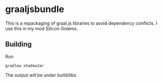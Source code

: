 # graaljsbundle
This is a repackaging of graal.js libraries to avoid dependency conflicts. I use this in my mod Silicon Golems.

## Building
Run

    gradlew shadowJar

The output will be under build/libs